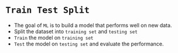 # `Train Test Split`

- The goal of `ML` is to build a model that performs well on new data.
- Split the dataset into `training set` and `testing set`
- `Train` the model on `training set`
- `Test` the model on `testing set` and evaluate the performance.
